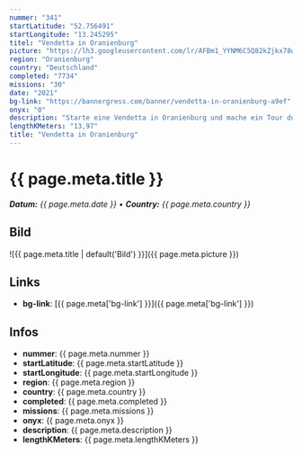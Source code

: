 ```yaml
---
nummer: "341"
startLatitude: "52.756491"
startLongitude: "13.245295"
titel: "Vendetta in Oranienburg"
picture: "https://lh3.googleusercontent.com/lr/AFBm1_YYNM6C5Q82kZjkx78wX2FXtRjwcHzQUn9JC23zKJEXGbYl_PjSU4pm548RBKUq1KJDqLDZH3UM4-2if0UNjkTFUYR5d65IUmawKNMtc3D6R4wdTB2Oms5lOvnp73-ngbHYCYc3s2nj6i6OCjz5a3WgQvAfOFdYHdyotFz-4Wc27m9ajDytgHODwkyrADMT22aShW8AZ8ZYX756Qf_ROJTZkQpnfPlIRk6DYk-t4rYfbnQ1pFSFEsrz5UM2E8GCcdDjJyEpOtxjV4sACzCqyHkIAw8Kf-12JDMvTcxf2GZcRHyrxblymkze70ceWiMR9thEQrQBHMSVDSV__-D4DBXG_zMsY1PMSmyf19CID0SzVhwSxgTg-Hy-yt37gb3jfu7RhmEIfktvL4GyshuT14MyE20Mi641TwyVDquxPJPYQIj4ERtIt0h9tQFUw4gXVuUPKkX3fbsYPFjhf78Yjx0uNIUDGobEojlvd1ddrKCE-EGul01i9PmWfacrxC0KO853z3Vr-o0usVh5qdl29-i48o0LH6kuLb2c9Q-HS574zAL8EGNk2CytCY7SSdHL0JvIPnXlB4H6Kz3vdPRLlVxwfMRiDDwEFhWxJVDM1T2ioZILXsfCiBfmtqFYjvYyPJmEdJKMt2uu1KQlBi6Hh7NMvfnjbBIsVZK1iRQEe1jUpb3g7fAO1A4_jySIoeeGpjVYbctZiRKOHYcSv-LLE9bAW1Mn0c0H3D5utoD8MncSxkbuNv6bgYSAu3CBZKL2wx3v8fJg6wFhepryf_tC9GBwhJrFZlpActoKSVfZN0aT_5cabC-56BmJfWzgN0zDuHey1pMwoZdJhbpd_tyCae4QywJb7O-IVDKt"
region: "Oranienburg"
country: "Deutschland"
completed: "7734"
missions: "30"
date: "2021"
bg-link: "https://bannergress.com/banner/vendetta-in-oranienburg-a9ef"
onyx: "0"
description: "Starte eine Vendetta in Oranienburg und mache ein Tour durch die Stadt. Die Tour startet in der Bernauer Straße und führt dich am Lehnitz See und der Havel entlang und endet am Schloss"
lengthKMeters: "13,97"
title: "Vendetta in Oranienburg"
---
```


# {{ page.meta.title }}
_**Datum:** {{ page.meta.date }} • **Country:** {{ page.meta.country }}_

## Bild
![{{ page.meta.title | default('Bild') }}]({{ page.meta.picture }})

## Links
- **bg-link**: [{{ page.meta['bg-link'] }}]({{ page.meta['bg-link'] }})

## Infos
- **nummer**: {{ page.meta.nummer }}
- **startLatitude**: {{ page.meta.startLatitude }}
- **startLongitude**: {{ page.meta.startLongitude }}
- **region**: {{ page.meta.region }}
- **country**: {{ page.meta.country }}
- **completed**: {{ page.meta.completed }}
- **missions**: {{ page.meta.missions }}
- **onyx**: {{ page.meta.onyx }}
- **description**: {{ page.meta.description }}
- **lengthKMeters**: {{ page.meta.lengthKMeters }}

